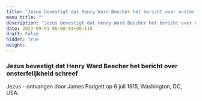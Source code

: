 ```yaml
---
title: "Jezus bevestigt dat Henry Ward Beecher het bericht over onsterfelijkheid schreef"
menu_title: ""
description: "Jezus bevestigt dat Henry Ward Beecher het bericht over onsterfelijkheid schreef"
date: 2023-09-01 06:00:01+00:118
draft: False
hidden: True
weight:
---
```

### Jezus bevestigt dat Henry Ward Beecher het bericht over onsterfelijkheid schreef

Jezus - ontvangen door James Padgett op 6 juli 1915, Washington, DC, USA.
